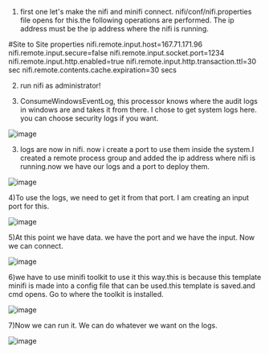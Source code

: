 1) first one let's make the nifi and minifi connect. nifi/conf/nifi.properties file opens for this.the following operations are performed. The ip address must be the ip address where the nifi is running.

#Site to Site properties
nifi.remote.input.host=167.71.171.96
nifi.remote.input.secure=false
nifi.remote.input.socket.port=1234
nifi.remote.input.http.enabled=true
nifi.remote.input.http.transaction.ttl=30 sec
nifi.remote.contents.cache.expiration=30 secs

2) run nifi as administrator!

3) ConsumeWindowsEventLog, this processor knows where the audit logs in windows are and takes it from there. I chose to get system logs here. you can choose security logs if you want.

![image](https://user-images.githubusercontent.com/58874305/127830231-6032be01-c113-43aa-b1b6-d38e15fbe3e8.png)

3) logs are now in nifi. now i create a port to use them inside the system.I created a remote process group and added the ip address where nifi is running.now we have our logs and a port to deploy them.

![image](https://user-images.githubusercontent.com/58874305/127831042-e2f76d7f-c62c-4b9b-850d-188201b6fb21.png)

4)To use the logs, we need to get it from that port. I am creating an input port for this.

![image](https://user-images.githubusercontent.com/58874305/127831752-6980760d-44ba-40c0-b564-08174c146c50.png)

5)At this point we have data. we have the port and we have the input. Now we can connect.

![image](https://user-images.githubusercontent.com/58874305/127832471-ad68a048-e53f-4480-86f0-99e4d8cbeced.png)

6)we have to use minifi toolkit to use it this way.this is because this template minifi is made into a config file that can be used.this template is saved.and cmd opens.
Go to where the toolkit is installed.

![image](https://user-images.githubusercontent.com/58874305/127841354-57987ace-fd45-4e7c-8635-b996325605b4.png)

7)Now we can run it. We can do whatever we want on the logs.

![image](https://user-images.githubusercontent.com/58874305/127842288-0c23bacf-6730-4217-91dc-ec75b2052f0e.png)

